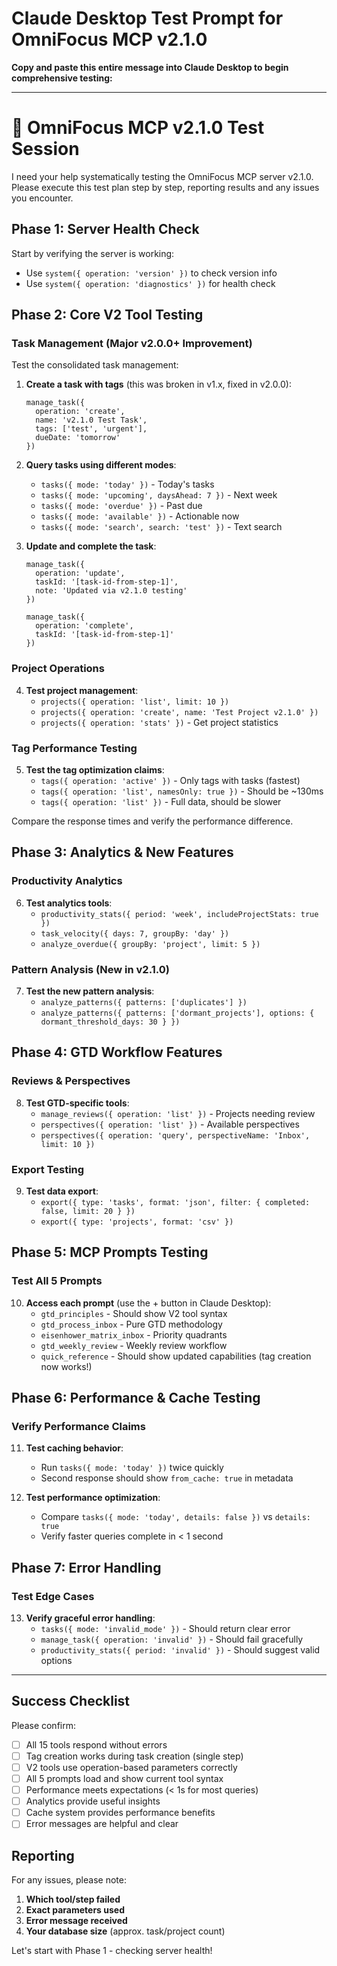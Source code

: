 # Claude Desktop Test Prompt for OmniFocus MCP v2.1.0

**Copy and paste this entire message into Claude Desktop to begin comprehensive testing:**

---

# 🧪 OmniFocus MCP v2.1.0 Test Session

I need your help systematically testing the OmniFocus MCP server v2.1.0. Please execute this test plan step by step, reporting results and any issues you encounter.

## **Phase 1: Server Health Check**
Start by verifying the server is working:
- Use `system({ operation: 'version' })` to check version info
- Use `system({ operation: 'diagnostics' })` for health check

## **Phase 2: Core V2 Tool Testing**

### **Task Management (Major v2.0.0+ Improvement)**
Test the consolidated task management:

1. **Create a task with tags** (this was broken in v1.x, fixed in v2.0.0):
   ```
   manage_task({
     operation: 'create',
     name: 'v2.1.0 Test Task',
     tags: ['test', 'urgent'],
     dueDate: 'tomorrow'
   })
   ```

2. **Query tasks using different modes**:
   - `tasks({ mode: 'today' })` - Today's tasks
   - `tasks({ mode: 'upcoming', daysAhead: 7 })` - Next week
   - `tasks({ mode: 'overdue' })` - Past due
   - `tasks({ mode: 'available' })` - Actionable now
   - `tasks({ mode: 'search', search: 'test' })` - Text search

3. **Update and complete the task**:
   ```
   manage_task({
     operation: 'update', 
     taskId: '[task-id-from-step-1]',
     note: 'Updated via v2.1.0 testing'
   })
   
   manage_task({
     operation: 'complete',
     taskId: '[task-id-from-step-1]'
   })
   ```

### **Project Operations**
4. **Test project management**:
   - `projects({ operation: 'list', limit: 10 })`
   - `projects({ operation: 'create', name: 'Test Project v2.1.0' })`
   - `projects({ operation: 'stats' })` - Get project statistics

### **Tag Performance Testing**
5. **Test the tag optimization claims**:
   - `tags({ operation: 'active' })` - Only tags with tasks (fastest)
   - `tags({ operation: 'list', namesOnly: true })` - Should be ~130ms
   - `tags({ operation: 'list' })` - Full data, should be slower

Compare the response times and verify the performance difference.

## **Phase 3: Analytics & New Features**

### **Productivity Analytics**
6. **Test analytics tools**:
   - `productivity_stats({ period: 'week', includeProjectStats: true })`
   - `task_velocity({ days: 7, groupBy: 'day' })`
   - `analyze_overdue({ groupBy: 'project', limit: 5 })`

### **Pattern Analysis (New in v2.1.0)**
7. **Test the new pattern analysis**:
   - `analyze_patterns({ patterns: ['duplicates'] })`
   - `analyze_patterns({ patterns: ['dormant_projects'], options: { dormant_threshold_days: 30 } })`

## **Phase 4: GTD Workflow Features**

### **Reviews & Perspectives**  
8. **Test GTD-specific tools**:
   - `manage_reviews({ operation: 'list' })` - Projects needing review
   - `perspectives({ operation: 'list' })` - Available perspectives
   - `perspectives({ operation: 'query', perspectiveName: 'Inbox', limit: 10 })`

### **Export Testing**
9. **Test data export**:
   - `export({ type: 'tasks', format: 'json', filter: { completed: false, limit: 20 } })`
   - `export({ type: 'projects', format: 'csv' })`

## **Phase 5: MCP Prompts Testing**

### **Test All 5 Prompts**
10. **Access each prompt** (use the + button in Claude Desktop):
    - `gtd_principles` - Should show V2 tool syntax
    - `gtd_process_inbox` - Pure GTD methodology  
    - `eisenhower_matrix_inbox` - Priority quadrants
    - `gtd_weekly_review` - Weekly review workflow
    - `quick_reference` - Should show updated capabilities (tag creation now works!)

## **Phase 6: Performance & Cache Testing**

### **Verify Performance Claims**
11. **Test caching behavior**:
    - Run `tasks({ mode: 'today' })` twice quickly
    - Second response should show `from_cache: true` in metadata
    
12. **Test performance optimization**:
    - Compare `tasks({ mode: 'today', details: false })` vs `details: true`
    - Verify faster queries complete in < 1 second

## **Phase 7: Error Handling**

### **Test Edge Cases**
13. **Verify graceful error handling**:
    - `tasks({ mode: 'invalid_mode' })` - Should return clear error
    - `manage_task({ operation: 'invalid' })` - Should fail gracefully
    - `productivity_stats({ period: 'invalid' })` - Should suggest valid options

---

## **Success Checklist**
Please confirm:
- [ ] All 15 tools respond without errors
- [ ] Tag creation works during task creation (single step)  
- [ ] V2 tools use operation-based parameters correctly
- [ ] All 5 prompts load and show current tool syntax
- [ ] Performance meets expectations (< 1s for most queries)
- [ ] Analytics provide useful insights
- [ ] Cache system provides performance benefits
- [ ] Error messages are helpful and clear

## **Reporting**
For any issues, please note:
1. **Which tool/step failed**
2. **Exact parameters used**
3. **Error message received** 
4. **Your database size** (approx. task/project count)

Let's start with Phase 1 - checking server health!